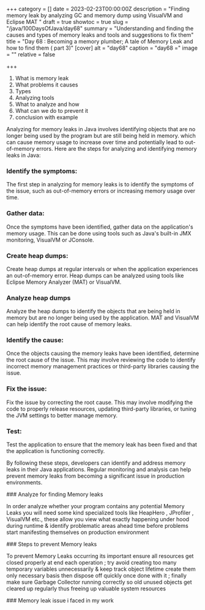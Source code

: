 +++
category = []
date = 2023-02-23T00:00:00Z
description = "Finding memory leak by analyzing GC and memory dump using VisualVM and Eclipse MAT "
draft = true
showtoc = true
slug = "/java/100DaysOfJava/day68"
summary = "Understanding and finding the causes and types of memory leaks and tools and suggestions to fix them"
title = "Day 68 : Becoming a memory plumber; A tale of Memory Leak and how to find them ( part 3)"
[cover]
alt = "day68"
caption = "day68 ="
image = ""
relative = false

+++
1. What is memory leak
2. What problems it causes
3. Types
4. Analyzing tools
5. What to analyze and how
6. What can we do to prevent it
7. conclusion with example

Analyzing for memory leaks in Java involves identifying objects that are no longer being used by the program but are still being held in memory. which can cause memory usage to increase over time and potentially lead to out-of-memory errors. Here are the steps for analyzing and identifying memory leaks in Java:

### Identify the symptoms: 

The first step in analyzing for memory leaks is to identify the symptoms of the issue, such as out-of-memory errors or increasing memory usage over time.

### Gather data: 

Once the symptoms have been identified, gather data on the application's memory usage. This can be done using tools such as Java's built-in JMX monitoring, VisualVM or JConsole.

### Create heap dumps: 

Create heap dumps at regular intervals or when the application experiences an out-of-memory error. Heap dumps can be analyzed using tools like Eclipse Memory Analyzer (MAT) or VisualVM.


### Analyze heap dumps

Analyze the heap dumps to identify the objects that are being held in memory but are no longer being used by the application. MAT and VisualVM can help identify the root cause of memory leaks.

### Identify the cause: 

Once the objects causing the memory leaks have been identified, determine the root cause of the issue. This may involve reviewing the code to identify incorrect memory management practices or third-party libraries causing the issue.

### Fix the issue: 

Fix the issue by correcting the root cause. This may involve modifying the code to properly release resources, updating third-party libraries, or tuning the JVM settings to better manage memory.

### Test:

Test the application to ensure that the memory leak has been fixed and that the application is functioning correctly.

By following these steps, developers can identify and address memory leaks in their Java applications. Regular monitoring and analysis can help prevent memory leaks from becoming a significant issue in production environments.

\### Analyze for finding Memory leaks

In order analyze whether your program contains any potential Memory Leaks you will need some kind specialized tools like HeapHero , JProfiler , VisualVM etc., these allow you view what exactly happening under hood during runtime & identify problematic areas ahead time before problems start manifesting themselves on production environment

\### Steps to prevent Memory leaks

To prevent Memory Leaks occurring its important ensure all resources get closed properly at end each operation ; try avoid creating too many temporary variables unnecessarily & keep track object lifetime create them only necessary basis then dispose off quickly once done with it ; finally make sure Garbage Collector running correctly so old unused objects get cleared up regularly thus freeing up valuable system resources

\### Memory leak issue i faced in my work